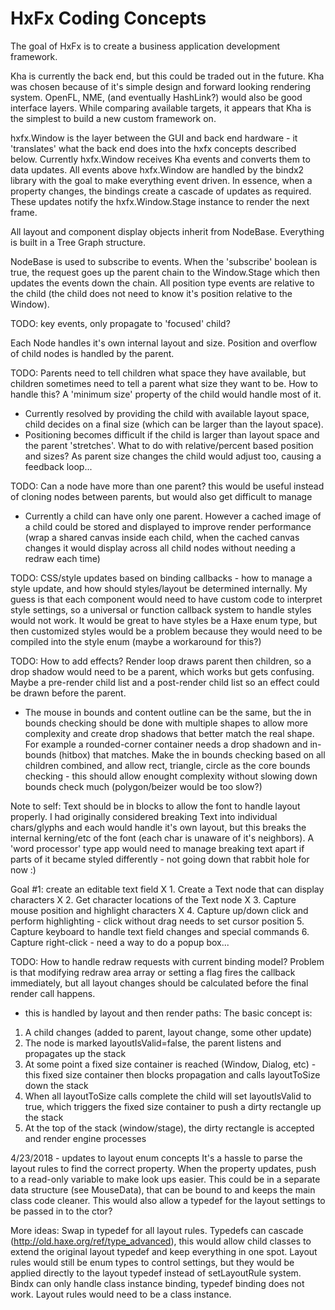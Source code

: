 # HxFx Coding Concepts

The goal of HxFx is to create a business application development framework.

Kha is currently the back end, but this could be traded out in the future. Kha was chosen because of it's simple design and forward looking rendering system. OpenFL, NME, (and eventually HashLink?) would also be good interface layers. While comparing available targets, it appears that Kha is the simplest to build a new custom framework on.

hxfx.Window is the layer between the GUI and back end hardware - it 'translates' what the back end does into the hxfx concepts described below. Currently hxfx.Window receives Kha events and converts them to data updates. All events above hxfx.Window are handled by the bindx2 library with the goal to make everything event driven. In essence, when a property changes, the bindings create a cascade of updates as required. These updates notify the hxfx.Window.Stage instance to render the next frame.

All layout and component display objects inherit from NodeBase. Everything is built in a Tree Graph structure.

NodeBase is used to subscribe to events. When the 'subscribe' boolean is true, the request goes up the parent chain to the Window.Stage which then updates the events down the chain. All position type events are relative to the child (the child does not need to know it's position relative to the Window).

TODO: key events, only propagate to 'focused' child?

Each Node handles it's own internal layout and size. Position and overflow of child nodes is handled by the parent.

TODO: Parents need to tell children what space they have available, but children sometimes need to tell a parent what size they want to be. How to handle this? A 'minimum size' property of the child would handle most of it.
- Currently resolved by providing the child with available layout space, child decides on a final size (which can be larger than the layout space).
- Positioning becomes difficult if the child is larger than layout space and the parent 'stretches'. What to do with relative/percent based position and sizes?
	As parent size changes the child would adjust too, causing a feedback loop...

TODO: Can a node have more than one parent? this would be useful instead of cloning nodes between parents, but would also get difficult to manage
- Currently a child can have only one parent. However a cached image of a child could be stored and displayed to improve render performance (wrap a shared canvas inside each child, when the cached canvas changes it would display across all child nodes without needing a redraw each time)

TODO: CSS/style updates based on binding callbacks - how to manage a style update, and how should styles/layout be determined internally. My guess is that each component would need to have custom code to interpret style settings, so a universal or function callback system to handle styles would not work. It would be great to have styles be a Haxe enum type, but then customized styles would be a problem because they would need to be compiled into the style enum (maybe a workaround for this?)

TODO: How to add effects? Render loop draws parent then children, so a drop shadow would need to be a parent, which works but gets confusing. Maybe a pre-render child list and a post-render child list so an effect could be drawn before the parent.
- The mouse in bounds and content outline can be the same, but the in bounds checking should be done with multiple shapes to allow more complexity and create drop shadows that better match the real shape. For example a rounded-corner container needs a drop shadown and in-bounds (hitbox) that matches. Make the in bounds checking based on all children combined, and allow rect, triangle, circle as the core bounds checking - this should allow enought complexity without slowing down bounds check much (polygon/beizer would be too slow?)

Note to self: Text should be in blocks to allow the font to handle layout properly. I had originally considered breaking Text into individual chars/glyphs and each would handle it's own layout, but this breaks the internal kerning/etc of the font (each char is unaware of it's neighbors). A 'word processor' type app would need to manage breaking text apart if parts of it became styled differently - not going down that rabbit hole for now :)

Goal #1: create an editable text field
X	1. Create a Text node that can display characters
X	2. Get character locations of the Text node
X	3. Capture mouse position and highlight characters
X	4. Capture up/down click and perform highlighting
	- click without drag needs to set cursor position
	5. Capture keyboard to handle text field changes and special commands
	6. Capture right-click - need a way to do a popup box...

TODO: How to handle redraw requests with current binding model? Problem is that modifying redraw area array or setting a flag fires the callback immediately, but all layout changes should be calculated before the final render call happens.
 - this is handled by layout and then render paths:
The basic concept is:
1. A child changes (added to parent, layout change, some other update)
2. The node is marked layoutIsValid=false, the parent listens and propagates up the stack
3. At some point a fixed size container is reached (Window, Dialog, etc) - this fixed size container then blocks propagation and calls layoutToSize down the stack
4. When all layoutToSize calls complete the child will set layoutIsValid to true, which triggers the fixed size container to push a dirty rectangle up the stack
5. At the top of the stack (window/stage), the dirty rectangle is accepted and render engine processes


4/23/2018 - updates to layout enum concepts
It's a hassle to parse the layout rules to find the correct property. When the property updates, push to a read-only variable to make look ups easier. This could be in a separate data structure (see MouseData), that can be bound to and keeps the main class code cleaner. This would also allow a typedef for the layout settings to be passed in to the ctor?

More ideas: Swap in typedef for all layout rules. Typedefs can cascade (http://old.haxe.org/ref/type_advanced), this would allow child classes to extend the original layout typedef and keep everything in one spot. Layout rules would still be enum types to control settings, but they would be applied directly to the layout typedef instead of setLayoutRule system. Bindx can only handle class instance binding, typedef binding does not work. Layout rules would need to be a class instance.
